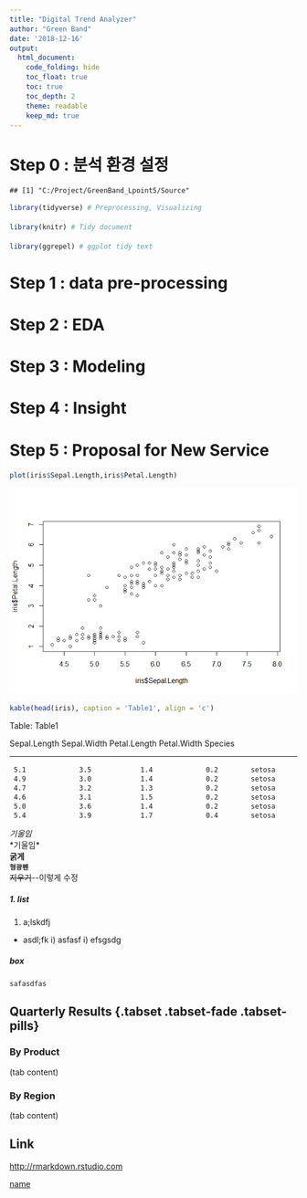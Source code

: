 ```yaml
---
title: "Digital Trend Analyzer"
author: "Green Band"
date: '2018-12-16'
output:
  html_document:
    code_folding: hide
    toc_float: true
    toc: true
    toc_depth: 2
    theme: readable
    keep_md: true
---
```



# Step 0 : 분석 환경 설정


```
## [1] "C:/Project/GreenBand_Lpoint5/Source"
```


```r
library(tidyverse) # Preprocessing, Visualizing

library(knitr) # Tidy document

library(ggrepel) # ggplot tidy text
```

# Step 1 : data pre-processing


# Step 2 : EDA


# Step 3 : Modeling

# Step 4 : Insight

# Step 5 : Proposal for New Service



























```r
plot(iris$Sepal.Length,iris$Petal.Length)
```

![Image1](Digital_Trend_Analyzer_report_files/figure-html/unnamed-chunk-4-1.png)


```r
kable(head(iris), caption = 'Table1', align = 'c')
```



Table: Table1

 Sepal.Length    Sepal.Width    Petal.Length    Petal.Width    Species 
--------------  -------------  --------------  -------------  ---------
     5.1             3.5            1.4             0.2        setosa  
     4.9             3.0            1.4             0.2        setosa  
     4.7             3.2            1.3             0.2        setosa  
     4.6             3.1            1.5             0.2        setosa  
     5.0             3.6            1.4             0.2        setosa  
     5.4             3.9            1.7             0.4        setosa  


*기울임*  
\*기울임*    
**굵게**  
**`형광펜`**  
~~지우기~~--이렇게 수정 

##### 1. list
  1. a;lskdfj
  + asdl;fk
      i) asfasf
      i) efsgsdg
        
##### box
    safasdfas  

## Quarterly Results {.tabset .tabset-fade .tabset-pills}

### By Product

(tab content)

### By Region

(tab content)

## Link
<http://rmarkdown.rstudio.com>

[name](http://rmarkdown.rstudio.com)

